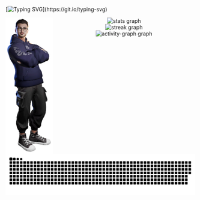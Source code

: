 [![Typing SVG](https://readme-typing-svg.herokuapp.com?font=VT323&weight=600&size=40&duration=4500&pause=500&color=671C95&width=1200&height=200&lines=Welcome!+Thank+you+for+coming+to+see+me+and+my+creations.;I'm+Leon+Shabani%2C+a+full-stack+developer+with+a+keen+eye+for+detail.;+I+am+a+fast+learner+and+always+eager+to+expand+my+knowledge+and+skills.;Who's+always+ready+to+take+on+new+and+exciting+projects.;I+am+well-equipped+to+tackle+any+project+that+comes+my+way.;My+goal+is+to+make+every+project+unique%2C+and;to+deliver+the+best+possible+product+to+my+clients.;Dedicated+to+bringing+unique+ideas+to+life.)](https://git.io/typing-svg)

<img align="left" width="25%" src="https://github.com/L3on06/l3on06/blob/main/.github/image/Profile2.png?raw=true">

<div align="center">
  <img src="https://github-readme-stats.vercel.app/api?username=l3on06&hide_title=false&hide_rank=false&show_icons=true&include_all_commits=true&count_private=true&disable_animations=false&theme=jolly&locale=en&hide_border=true" width="55%" alt="stats graph" /> <br>
  <img src="https://streak-stats.demolab.com?user=l3on06&locale=en&mode=daily&theme=jolly&hide_border=true" width="55%" alt="streak graph" /> <br>
  <img src="https://github-readme-activity-graph.vercel.app/graph?username=l3on06&theme=modern-lilac&area=true&hide_border=true&hide_title=true" width="55%" alt="activity-graph graph"  />
</div>

<picture  align="center">
  <source
    width="100%"
    media="(prefers-color-scheme: dark)"
    srcset="https://github.com/l3on06/l3on06/blob/output/github-contribution-grid-snake-dark.svg"
  />
  <source
    media="(prefers-color-scheme: light)"
    srcset="https://github.com/l3on06/l3on06/blob/output/github-contribution-grid-snake.svg"
  />
  <img
    alt="github contribution grid snake animation"
    src="https://github.com/l3on06/l3on06/blob/output/github-contribution-grid-snake.svg"
  />
</picture>
